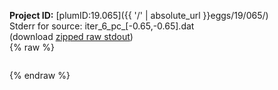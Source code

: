**Project ID:** [plumID:19.065]({{ '/' | absolute_url }}eggs/19/065/)  
Stderr for source:  iter_6_pc_[-0.65,-0.65].dat   
(download [zipped raw stdout](iter_6_pc_[-0.65,-0.65].dat.plumed_master.stdout.txt.zip))  
{% raw %}
<pre>
</pre>
{% endraw %}
